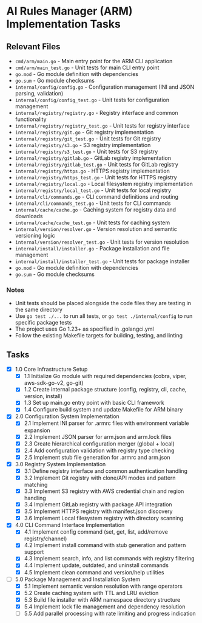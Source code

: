 # AI Rules Manager (ARM) Implementation Tasks

## Relevant Files

- `cmd/arm/main.go` - Main entry point for the ARM CLI application
- `cmd/arm/main_test.go` - Unit tests for main CLI entry point
- `go.mod` - Go module definition with dependencies
- `go.sum` - Go module checksums
- `internal/config/config.go` - Configuration management (INI and JSON parsing, validation)
- `internal/config/config_test.go` - Unit tests for configuration management
- `internal/registry/registry.go` - Registry interface and common functionality
- `internal/registry/registry_test.go` - Unit tests for registry interface
- `internal/registry/git.go` - Git registry implementation
- `internal/registry/git_test.go` - Unit tests for Git registry
- `internal/registry/s3.go` - S3 registry implementation
- `internal/registry/s3_test.go` - Unit tests for S3 registry
- `internal/registry/gitlab.go` - GitLab registry implementation
- `internal/registry/gitlab_test.go` - Unit tests for GitLab registry
- `internal/registry/https.go` - HTTPS registry implementation
- `internal/registry/https_test.go` - Unit tests for HTTPS registry
- `internal/registry/local.go` - Local filesystem registry implementation
- `internal/registry/local_test.go` - Unit tests for local registry
- `internal/cli/commands.go` - CLI command definitions and routing
- `internal/cli/commands_test.go` - Unit tests for CLI commands
- `internal/cache/cache.go` - Caching system for registry data and downloads
- `internal/cache/cache_test.go` - Unit tests for caching system
- `internal/version/resolver.go` - Version resolution and semantic versioning logic
- `internal/version/resolver_test.go` - Unit tests for version resolution
- `internal/install/installer.go` - Package installation and file management
- `internal/install/installer_test.go` - Unit tests for package installer
- `go.mod` - Go module definition with dependencies
- `go.sum` - Go module checksums

### Notes

- Unit tests should be placed alongside the code files they are testing in the same directory
- Use `go test ./...` to run all tests, or `go test ./internal/config` to run specific package tests
- The project uses Go 1.23+ as specified in .golangci.yml
- Follow the existing Makefile targets for building, testing, and linting

## Tasks

- [x] 1.0 Core Infrastructure Setup
  - [x] 1.1 Initialize Go module with required dependencies (cobra, viper, aws-sdk-go-v2, go-git)
  - [x] 1.2 Create internal package structure (config, registry, cli, cache, version, install)
  - [x] 1.3 Set up main.go entry point with basic CLI framework
  - [x] 1.4 Configure build system and update Makefile for ARM binary
- [x] 2.0 Configuration System Implementation
  - [x] 2.1 Implement INI parser for .armrc files with environment variable expansion
  - [x] 2.2 Implement JSON parser for arm.json and arm.lock files
  - [x] 2.3 Create hierarchical configuration merger (global + local)
  - [x] 2.4 Add configuration validation with registry type checking
  - [x] 2.5 Implement stub file generation for .armrc and arm.json
- [x] 3.0 Registry System Implementation
  - [x] 3.1 Define registry interface and common authentication handling
  - [x] 3.2 Implement Git registry with clone/API modes and pattern matching
  - [x] 3.3 Implement S3 registry with AWS credential chain and region handling
  - [x] 3.4 Implement GitLab registry with package API integration
  - [x] 3.5 Implement HTTPS registry with manifest.json discovery
  - [x] 3.6 Implement Local filesystem registry with directory scanning
- [x] 4.0 CLI Command Interface Implementation
  - [x] 4.1 Implement config command (set, get, list, add/remove registry/channel)
  - [x] 4.2 Implement install command with stub generation and pattern support
  - [x] 4.3 Implement search, info, and list commands with registry filtering
  - [x] 4.4 Implement update, outdated, and uninstall commands
  - [x] 4.5 Implement clean command and version/help utilities
- [ ] 5.0 Package Management and Installation System
  - [x] 5.1 Implement semantic version resolution with range operators
  - [x] 5.2 Create caching system with TTL and LRU eviction
  - [x] 5.3 Build file installer with ARM namespace directory structure
  - [x] 5.4 Implement lock file management and dependency resolution
  - [ ] 5.5 Add parallel processing with rate limiting and progress indication
